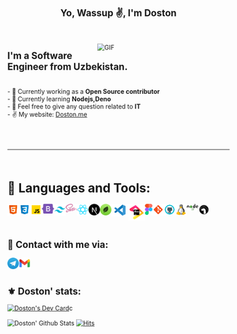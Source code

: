 <p>
  <h2 align="center">Yo, Wassup ✌️, I'm Doston </h2>
</p>
<br>
<p>
  <img src="https://media.giphy.com/media/qgQUggAC3Pfv687qPC/giphy.gif" width="300" align="right" alt="GIF"/>
</p>

<h2> I'm a Software Engineer from Uzbekistan. </h2>
<br>
 - 🔭 Currently working as a <b> Open Source contributor </b><br>
    - 🌱 Currently learning <b> Nodejs,Deno </b><br>
    - 💬 Feel free to give any question related to <b>IT</b>  <br>
    - ✌ My website: <a href="https://dostonportfolio.vercel.app/">Doston.me</a>
    

<br>
<br>
<br>
<br>
<hr>
<br>

# 🔨 Languages and Tools:

<img align="left" alt="HTML" width="26px" src="./img/html.svg" />
<img align="left" alt="CSS" width="26px" src="./img/css.svg" />
<img align="left" alt="JavaScript" width="26px" src="./img/javascript.svg" />
<img align="left" alt="Bootstrap" width="28px" src="./img/bootstrap.svg" />
<img align="left" alt="TailwindCSS" width="26px" src="./img/tailwind.png" />
<img align="left" alt="Sass" width="26px" src="./img/sass.svg" />
<img align="left" alt="ReactJS" width="26px" src="./img/react.svg" />
<img align="left" alt="ReactJS" width="26px" src="./img/nextjs.png" />
<img align="left" alt="MongoDB" width="26px" src="./img/mongodb1.png" />
<img align="left" alt="Visual Studio Code" width="38px" src="./img/visual-studio-code.png" />
<img align="left" alt="JetBrains" width="38px" src="./img/jb_beam.png" />
<img align="left" alt="Figma" width="17px" src="./img/figma_vector.png" />
<img align="left" alt="Git" width="26px" src="./img/git.svg" />
<img align="left" alt="GitHub" width="26px" src="./img/github.svg" />
<img align="left" alt="Linux" width="26px" src="./img/linux.png" />
<img align="left" alt="Nodejs" width="26px" src="./img/nodejs-new-pantone-black.svg" />
<img align="left" alt="Deno" width="26px" src="./img/deno.png" />
<br />
<br />
<div>
  
<br/> 

## 💬 Contact with me via:

<!-- [<img align="left" alt="Linkedin" width="26px" src="./img/LinkedIn_icon_circle.svg.png" />](https://www.linkedin.com/in/) -->
[<img align="left" alt="Telegram" width="26px" src="./img/Telegram.png" />](https://t.me/Software_engeneer)
[<img align="left" alt="Gmail" width="26px" src="./img/g_mail.png" />](mailto:wizardboydostonjon@gmail.com)<br><br>

## ⚜ Doston' stats:
  <a href="https://app.daily.dev/Dostonlv"><img src="https://api.daily.dev/devcards/44c30c824f1142188bf536c1828ee607.png?r=4ns" width="400" alt="Doston's Dev Card"/></a>c <br> <br>
![Doston' Github Stats](https://github-readme-stats.vercel.app/api?username=dostonlv&]&theme=dark&show_icons=true)
[![Hits](https://hits.sh/github.com/Dostonlv.svg?color=26a9aa&labelColor=378b8b&logo=tsnode)](https://hits.sh/github.com/Dostonlv/)
